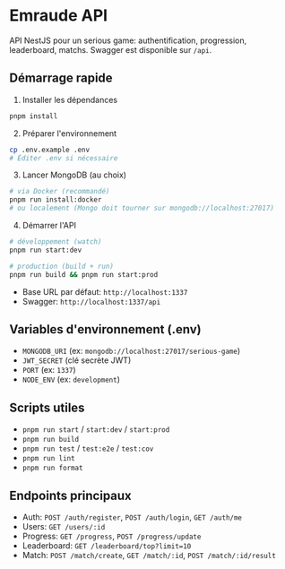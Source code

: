 # Emraude API

API NestJS pour un serious game: authentification, progression, leaderboard, matchs. Swagger est disponible sur `/api`.

## Démarrage rapide

1. Installer les dépendances

```bash
pnpm install
```

2. Préparer l'environnement

```bash
cp .env.example .env
# Éditer .env si nécessaire
```

3. Lancer MongoDB (au choix)

```bash
# via Docker (recommandé)
pnpm run install:docker
# ou localement (Mongo doit tourner sur mongodb://localhost:27017)
```

4. Démarrer l'API

```bash
# développement (watch)
pnpm run start:dev

# production (build + run)
pnpm run build && pnpm run start:prod
```

- Base URL par défaut: `http://localhost:1337`
- Swagger: `http://localhost:1337/api`

## Variables d'environnement (.env)

- `MONGODB_URI` (ex: `mongodb://localhost:27017/serious-game`)
- `JWT_SECRET` (clé secrète JWT)
- `PORT` (ex: `1337`)
- `NODE_ENV` (ex: `development`)

## Scripts utiles

- `pnpm run start` / `start:dev` / `start:prod`
- `pnpm run build`
- `pnpm run test` / `test:e2e` / `test:cov`
- `pnpm run lint`
- `pnpm run format`

## Endpoints principaux

- Auth: `POST /auth/register`, `POST /auth/login`, `GET /auth/me`
- Users: `GET /users/:id`
- Progress: `GET /progress`, `POST /progress/update`
- Leaderboard: `GET /leaderboard/top?limit=10`
- Match: `POST /match/create`, `GET /match/:id`, `POST /match/:id/result`
